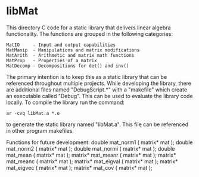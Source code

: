libMat
======

This directory C code for a static library that 
delivers linear algebra functionality.  The 
functions are grouped in the following categories:

    MatIO     - Input and output capabilities
    MatManip  - Manipulations and matrix modifications
    MatArith  - Arithmetic and matrix math functions
    MatProp   - Properties of a matrix
    MatDecomp - Decompositions for det() and inv()

The primary intention is to keep this as a static 
library that can be referenced throughout multiple
projects.  While developing the library, there are 
additional files named "DebugScript.*" with a 
"makefile" which create an executable called 
"Debug".  This can be used to evaluate the library
code locally.  To compile the library run the command:

    ar -cvq libMat.a *.o

to generate the static library named "libMat.a".  This
file can be referenced in other program makefiles.

Functions for future development:
double   mat_norm1   ( matrix* mat );
double   mat_norm2   ( matrix* mat );
double   mat_normi   ( matrix* mat );
double   mat_mean    ( matrix* mat );
matrix*  mat_meanr   ( matrix* mat );
matrix*  mat_meanc   ( matrix* mat );
matrix*  mat_eigval  ( matrix* mat );
matrix*  mat_eigvec  ( matrix* mat );
matrix*  mat_cov     ( matrix* mat );


